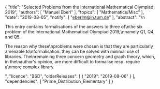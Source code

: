 {
    "title": "Selected Problems from the International Mathematical Olympiad 2019",
    "authors": [
        "Manuel Eberl"
    ],
    "topics": [
        "Mathematics/Misc"
    ],
    "date": "2019-08-05",
    "notify": [
        "eberlm@in.tum.de"
    ],
    "abstract": "\n<p>This entry contains formalisations of the answers to three of\nthe six problem of the International Mathematical Olympiad 2019,\nnamely Q1, Q4, and Q5.</p> <p>The reason why these\nproblems were chosen is that they are particularly amenable to\nformalisation: they can be solved with minimal use of libraries. The\nremaining three concern geometry and graph theory, which, in the\nauthor's opinion, are more difficult to formalise resp. require a\nmore complex library.</p>",
    "licence": "BSD",
    "olderReleases": [
        {
            "2019": "2019-08-06"
        }
    ],
    "dependencies": [
        "Prime_Distribution_Elementary"
    ]
}